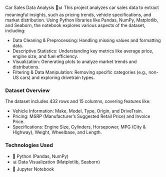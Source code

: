 Car Sales Data Analysis 🚗📊
This project analyzes car sales data to extract meaningful insights, such as pricing trends, vehicle specifications, and market distribution. Using Python libraries like Pandas, NumPy, Matplotlib, and Seaborn, the notebook explores various aspects of the dataset, including:
- Data Cleaning & Preprocessing: Handling missing values and formatting data.
- Descriptive Statistics: Understanding key metrics like average price, engine size, and fuel efficiency.
- Visualization: Generating plots to analyze market trends and distributions.
- Filtering & Data Manipulation: Removing specific categories (e.g., non-US cars) and exploring drivetrain types.

### Dataset Overview
The dataset includes 432 rows and 15 columns, covering features like:
- Vehicle Information: Make, Model, Type, Origin, and DriveTrain.
- Pricing: MSRP (Manufacturer’s Suggested Retail Price) and Invoice Price.
- Specifications: Engine Size, Cylinders, Horsepower, MPG (City & Highway), Weight, Wheelbase, and Length.

### Technologies Used
- 🐍 Python (Pandas, NumPy)
- 📊 Data Visualization (Matplotlib, Seaborn)
- 📝 Jupyter Notebook
